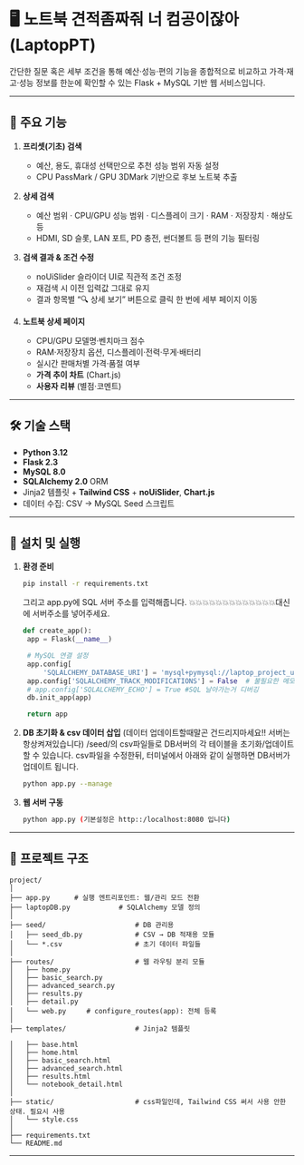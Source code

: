 # 🖥️ 노트북 견적좀짜줘 너 컴공이잖아 (LaptopPT)

간단한 질문 혹은 세부 조건을 통해 예산·성능·편의 기능을 종합적으로 비교하고
가격·재고·성능 정보를 한눈에 확인할 수 있는 Flask + MySQL 기반 웹 서비스입니다.

---

## 📌 주요 기능

1. **프리셋(기초) 검색**

   * 예산, 용도, 휴대성 선택만으로 추천 성능 범위 자동 설정
   * CPU PassMark / GPU 3DMark 기반으로 후보 노트북 추출

2. **상세 검색**

   * 예산 범위 · CPU/GPU 성능 범위 · 디스플레이 크기 · RAM · 저장장치 · 해상도 등
   * HDMI, SD 슬롯, LAN 포트, PD 충전, 썬더볼트 등 편의 기능 필터링

3. **검색 결과 & 조건 수정**

   * noUiSlider 슬라이더 UI로 직관적 조건 조정
   * 재검색 시 이전 입력값 그대로 유지
   * 결과 항목별 “🔍 상세 보기” 버튼으로 클릭 한 번에 세부 페이지 이동

4. **노트북 상세 페이지**

   * CPU/GPU 모델명·벤치마크 점수
   * RAM·저장장치 옵션, 디스플레이·전력·무게·배터리
   * 실시간 판매처별 가격·품절 여부
   * **가격 추이 차트** (Chart.js)
   * **사용자 리뷰** (별점·코멘트)

---

## 🛠️ 기술 스택

* **Python 3.12**
* **Flask 2.3**
* **MySQL 8.0** 
* **SQLAlchemy 2.0** ORM
* Jinja2 템플릿 + **Tailwind CSS** + **noUiSlider**, **Chart.js**
* 데이터 수집: CSV → MySQL Seed 스크립트

---

## 🚀 설치 및 실행

1. **환경 준비**

   ```bash
   pip install -r requirements.txt
   ```
   그리고 app.py에 SQL 서버 주소를 입력해줍니다. 💥💥💥💥💥💥💥💥💥💥💥💥💥대신에 서버주소를 넣어주세요.
   ```python app.py
   def create_app():
    app = Flask(__name__)

    # MySQL 연결 설정
    app.config[
        'SQLALCHEMY_DATABASE_URI'] = 'mysql+pymysql://laptop_project_user:qwe123@💥💥💥💥💥💥💥💥💥💥💥💥💥:3306/laptopPT'  # WSL MySQL 연결 URI   💥에 서버주소를 넣으세요
    app.config['SQLALCHEMY_TRACK_MODIFICATIONS'] = False  # 불필요한 메모리 사용 방지
    # app.config['SQLALCHEMY_ECHO'] = True #SQL 날아가는거 디버깅
    db.init_app(app)

    return app
   ```

3. **DB 초기화 & csv 데이터 삽입** (데이터 업데이트할때말곤 건드리지마세요!! 서버는 항상켜져있습니다)
   /seed/의 csv파일들로 DB서버의 각 테이블을 초기화/업데이트할 수 있습니다.
   csv파일을 수정한뒤, 터미널에서 아래와 같이 실행하면 DB서버가 업데이트 됩니다.
   ```bash
   python app.py --manage
   ```

5. **웹 서버 구동**

   ```bash
   python app.py (기본설정은 http::/localhost:8080 입니다)
   ```

---

## 🔧 프로젝트 구조

```
project/
│
├── app.py      # 실행 엔트리포인트: 웹/관리 모드 전환
├── laptopDB.py            # SQLAlchemy 모델 정의
│
├── seed/                      # DB 관리용
│   ├── seed_db.py             # CSV → DB 적재용 모듈
│   └── *.csv                  # 초기 데이터 파일들
│
├── routes/                    # 웹 라우팅 분리 모듈
│   ├── home.py
│   ├── basic_search.py
│   ├── advanced_search.py
│   ├── results.py
│   ├── detail.py
│   └── web.py     # configure_routes(app): 전체 등록
│
├── templates/                 # Jinja2 템플릿

│   ├── base.html          
│   ├── home.html
│   ├── basic_search.html 
│   ├── advanced_search.html
│   ├── results.html
│   └── notebook_detail.html
│
├── static/                    # css파일인데, Tailwind CSS 써서 사용 안한 상태. 필요시 사용
│   └── style.css
│
├── requirements.txt
└── README.md
```

---


